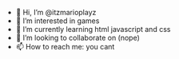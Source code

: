 - 👋 Hi, I’m @itzmarioplayz
- 👀 I’m interested in games
- 🌱 I’m currently learning html javascript and css
- 💞️ I’m looking to collaborate on (nope)
- 📫 How to reach me: you cant

<!---
itzmarioplayz/itzmarioplayz is a ✨ special ✨ repository because its `README.md` (this file) appears on your GitHub profile.
You can click the Preview link to take a look at your changes.
--->
